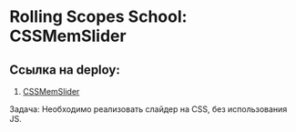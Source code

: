 # Rolling Scopes School: CSSMemSlider

## Ссылка на deploy:
1. [CSSMemSlider](https://sergey-98.github.io/cssMemSlider/cssMemSlider/)

Задача: Необходимо реализовать слайдер на CSS, без использования JS.
